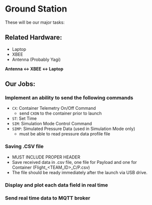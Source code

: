 # Ground Station
These will be our major tasks:

## Related Hardware:

- Laptop
- XBEE
- Antenna (Probably Yagi)

**Antenna ↔ XBEE ↔ Laptop**


## Our Jobs:

### Implement an ability to send the following commands
- ```CX```: Container Telemetry On/Off Command
	- send ```CXON``` to the container prior to launch
- ```ST```: Set Time
- ```SIM```: Simulation Mode Control Command
- ```SIMP```: Simulated Pressure Data (used in Simulation Mode only)
	- must be able to read pressure data profile file

### Saving .CSV file
- MUST INCLUDE PROPER HEADER
- Save received data in .csv file, one file for Payload and one for Container (Flight_<TEAM_ID>_C/P.csv)
- The file should be ready immediately after the launch via USB drive.

### Display and plot each data field in real time

### Send real time data to MQTT broker
